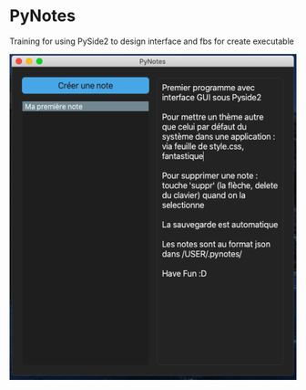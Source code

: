 # PyNotes
Training for using PySide2 to design interface and fbs for create executable


![Screenshot PyNotes Mac Os ](https://github.com/AnthonyHervy/PyNotes/blob/master/screen_mac_os.png?raw=true)

